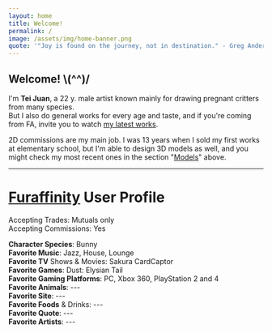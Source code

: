 ```yaml
---
layout: home
title: Welcome!
permalink: /
image: /assets/img/home-banner.png
quote: '"Joy is found on the journey, not in destination." - Greg Anderson'
---
```


## Welcome! \\(^^)/

I'm **Tei Juan**, a 22 y. male artist known mainly for drawing pregnant critters from many species.  
But I also do general works for every age and taste, and if you're coming from FA, invite you to watch [my latest works](https://furaffinity.net/gallery/teixeira-juan/).

2D commissions are my main job. I was 13 years when I sold my first works at elementary school, but I'm able to design 3D models as well, and you might check my most recent ones in the section "[Models](/models)" above.

- - -

# [Furaffinity](https://www.furaffinity.net/user/teixeira-juan) User Profile

Accepting Trades: Mutuals only  
Accepting Commissions: Yes  

**Character Species**: Bunny  
**Favorite Music**: Jazz, House, Lounge  
**Favorite TV** Shows & Movies: Sakura CardCaptor  
**Favorite Games**: Dust: Elysian Tail  
**Favorite Gaming Platforms**: PC, Xbox 360, PlayStation 2 and 4  
**Favorite Animals**: ---  
**Favorite Site**: ---  
**Favorite Foods** & Drinks: ---  
**Favorite Quote**: ---  
**Favorite Artists**: ---  

